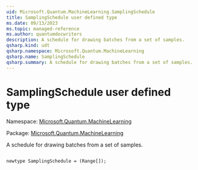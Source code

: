 ```yaml
---
uid: Microsoft.Quantum.MachineLearning.SamplingSchedule
title: SamplingSchedule user defined type
ms.date: 09/13/2023
ms.topic: managed-reference
ms.author: quantumdocwriters
description: A schedule for drawing batches from a set of samples.
qsharp.kind: udt
qsharp.namespace: Microsoft.Quantum.MachineLearning
qsharp.name: SamplingSchedule
qsharp.summary: A schedule for drawing batches from a set of samples.
---
```


# SamplingSchedule user defined type

Namespace: [Microsoft.Quantum.MachineLearning](xref:Microsoft.Quantum.MachineLearning)

Package: [Microsoft.Quantum.MachineLearning](https://nuget.org/packages/Microsoft.Quantum.MachineLearning)


A schedule for drawing batches from a set of samples.

```qsharp

newtype SamplingSchedule = (Range[]);
```

